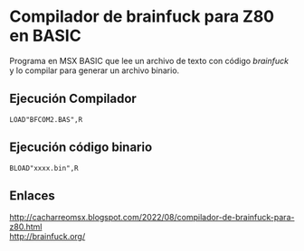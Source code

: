 # Compilador de brainfuck para Z80 en BASIC

Programa en MSX BASIC que lee un archivo de texto con código *brainfuck* y lo compilar para generar un archivo binario.

## Ejecución Compilador

    LOAD"BFCOM2.BAS",R

## Ejecución código binario

    BLOAD"xxxx.bin",R

## Enlaces

http://cacharreomsx.blogspot.com/2022/08/compilador-de-brainfuck-para-z80.html   
http://brainfuck.org/


